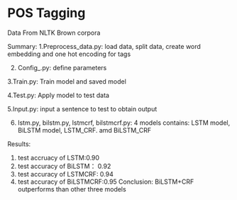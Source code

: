 # POS Tagging
Data From NLTK Brown corpora

Summary:
1.Preprocess_data.py:
load data, split data, create word embedding and one hot encoding for tags 

2. Config_.py:
define parameters

3.Train.py:
Train model and saved model

4.Test.py:
Apply model to test data

5.Input.py:
input a sentence to test to obtain output

6. lstm.py, bilstm.py, lstmcrf, bilstmcrf.py:
4 models contains: LSTM model, BiLSTM model, LSTM_CRF. amd BiLSTM_CRF

Results:
1. test accruacy of LSTM:0.90
2. test accuracy of BiLSTM： 0.92
3. test accuracy of LSTMCRF: 0.94
4. test accuracy of BiLSTMCRF:0.95
Conclusion: BiLSTM+CRF outperforms than other three models

